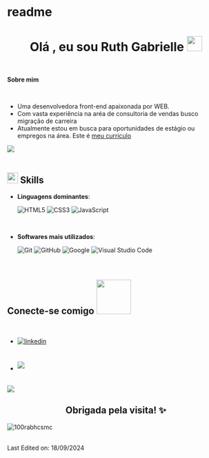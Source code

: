 # readme
<h1 align="center"><b>Olá , eu sou Ruth Gabrielle </b><img src="https://media.giphy.com/media/hvRJCLFzcasrR4ia7z/giphy.gif" width="35"></h1>
<br>
	
**Sobre mim**
</center>
<br>

- Uma desenvolvedora front-end apaixonada por WEB.
- Com vasta experiência na aréa de consultoria de vendas busco migração de carreira
- Atualmente estou em busca para oportunidades de estágio ou empregos na área. Este é [meu curriculo](https://gabriellerut.github.io/portifolio/)

<img src="https://raw.githubusercontent.com/gabriellerut/assets/main/115834477-dbab4500-a447-11eb-908a-139a6edaec5c.gif?token=GHSAT0AAAAAAB6PQDXV2R2NIJKT5735S3TWY7FUVGQ"><br><br>

## <img src="https://media2.giphy.com/media/QssGEmpkyEOhBCb7e1/giphy.gif?cid=ecf05e47a0n3gi1bfqntqmob8g9aid1oyj2wr3ds3mg700bl&rid=giphy.gif" width ="25"><b> Skills</b>

<p align="center">
    
- **Linguagens dominantes**:

   ![HTML5](https://img.shields.io/badge/HTML5%20-%23E34F26.svg?style=for-the-badge&logo=html5&logoColor=white)
   ![CSS3](https://img.shields.io/badge/CSS%20-%231572B6.svg?style=for-the-badge&logo=css3&logoColor=white)
   ![JavaScript](https://img.shields.io/badge/JavaScript%20-%23F7DF1E.svg?style=for-the-badge&logo=javascript&logoColor=black)

<br>

- **Softwares mais utilizados**:

    ![Git](https://img.shields.io/badge/git-%23F05033.svg?style=for-the-badge&logo=git&logoColor=white)
    ![GitHub](https://img.shields.io/badge/github-%23121011.svg?style=for-the-badge&logo=github&logoColor=white)
    ![Google](https://img.shields.io/badge/google-%234285F4.svg?style=for-the-badge&logo=google&logoColor=white)
    ![Visual Studio Code](https://img.shields.io/badge/Visual%20Studio%20Code-0078d7.svg?style=for-the-badge&logo=visual-studio-code&logoColor=white)

<br>

## <b> Conecte-se comigo </b><img src="https://raw.githubusercontent.com/gabriellerut/assets/main/handshake.gif?token=GHSAT0AAAAAAB6PQDXUSMGISVNLJCHWIVLKY7FUVWA" width ="80">
<br>
<div align='left'>

<ul>

<li>
<a href="https://www.linkedin.com/in/gabriellerut/" target="_blank">
<img src="https://img.shields.io/badge/linkedin:  gabriellerut-%2300acee.svg?color=405DE6&style=for-the-badge&logo=linkedin&logoColor=white" alt=linkedin style="margin-bottom: 5px;"/>
</a>
</li>

<br>

<br>

<li>
<a href="ruthgabriellesf@gmail.com" target="_blank">
<img src="https://img.shields.io/badge/gmail:  ruthgabriellesf@gmail.com-%23EA4335.svg?style=for-the-badge&logo=gmail&logoColor=white" t=mail style="margin-bottom: 5px;" />
</a>
</li>
	
</ul>
</div>

<br>
<img src="https://user-images.githubusercontent.com/73097560/115834477-dbab4500-a447-11eb-908a-139a6edaec5c.gif">
<br>

<div align='center'>

## <b>Obrigada pela visita! ✨</b>
<p align="left"> <img src="https://komarev.com/ghpvc/?username=gabriellerut&label=Profile%20views&color=0e75b6&style=flat" alt="100rabhcsmc" /> </p>
</div>


<br>
Last Edited on: 18/09/2024
